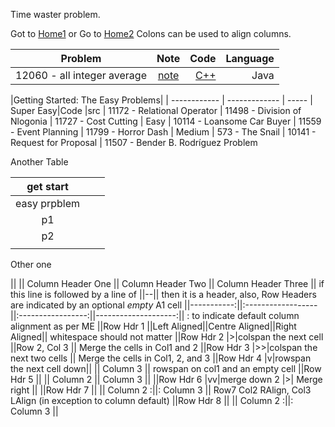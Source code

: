 Time waster problem.

Got to [Home1](https://klmahmood.github.io/hello-world/)
or Go to [Home2](../index.md)
Colons can be used to align columns.

| Problem        |   Note         | Code  | Language |
| ------------- |:-------------:| -----:|-----:|
| 12060 - all integer average| [note](../src/chapter1/chapter2/12060.md)   |[C++](../src/chapter1/chapter2/12060_all_integer_average.cpp)  | Java |



|Getting Started: The Easy Problems| |
------------ | ------------- | -----
| Super Easy|Code |src
|  11172 - Relational Operator
| 11498 - Division of Nlogonia
|  11727 - Cost Cutting
| Easy
|  10114 - Loansome Car Buyer
|  11559 - Event Planning
|  11799 - Horror Dash
| Medium
|  573 - The Snail
|  10141 - Request for Proposal
|  11507 - Bender B. Rodríguez Problem

Another Table

|  get start |   |   |
|:-:|:-:|:-:|
|easy prpblem    |
|   p1|   |   |
|   p2|   |   |
|   |   |   |

Other one

||            || Column Header One || Column Header Two || Column Header Three || if this line is followed by a line of ||--|| then it is a header, also, Row Headers are indicated by an optional *empty* A1 cell
||-----------:||:------------------||:-----------------:||--------------------:|| : to indicate default column alignment as per ME
||Row Hdr 1   ||Left Aligned||Centre Aligned||Right Aligned|| whitespace should not matter
||Row Hdr 2   |>|colspan the next cell                  ||Row 2, Col 3         || Merge the cells in Col1 and 2
||Row Hdr 3   |>>|colspan the next two cells                                   || Merge the cells in Col1, 2, and 3
||Row Hdr 4   |v|rowspan the next cell down||           || Column 3            || rowspan on col1 and an empty cell
||Row Hdr 5   ||                   || Column 2          || Column 3            ||
||Row Hdr 6   |vv|merge down 2     |>| Merge right                             ||
||Row Hdr 7   ||                   || Column 2         :||: Column 3           || Row7 Col2 RAlign, Col3 LAlign (in exception to column default)
||Row Hdr 8   ||                   || Column 2         :||: Column 3           ||


<!--
Notes for Me:
Formatted.
Cross-platform
Tested.
-->
    
